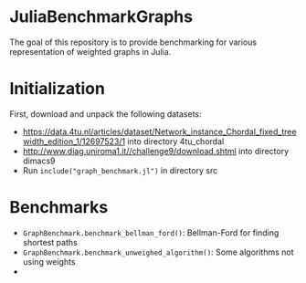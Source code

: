 # JuliaBenchmarkGraphs

The goal of this repository is to provide benchmarking for various representation of weighted graphs in Julia.

# Initialization

First, download and unpack the following datasets:

* https://data.4tu.nl/articles/dataset/Network_instance_Chordal_fixed_treewidth_edition_1/12697523/1 into directory 4tu_chordal
* http://www.diag.uniroma1.it//challenge9/download.shtml into directory dimacs9
* Run `include("graph_benchmark.jl")` in directory src

# Benchmarks

* `GraphBenchmark.benchmark_bellman_ford()`: Bellman-Ford for finding shortest paths
* `GraphBenchmark.benchmark_unweighed_algorithm()`: Some algorithms not using weights
* 